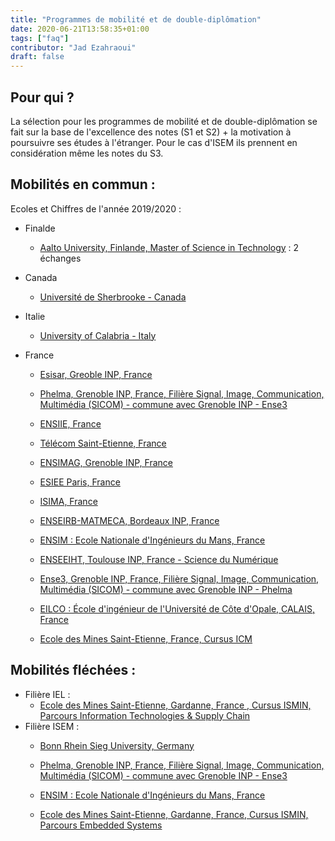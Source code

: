 ```yaml
---
title: "Programmes de mobilité et de double-diplômation"
date: 2020-06-21T13:58:35+01:00
tags: ["faq"]
contributor: "Jad Ezahraoui"
draft: false
---
```


## Pour qui ?

La sélection pour les programmes de mobilité et de double-diplômation se fait sur la base de l'excellence des notes (S1 et S2) + la motivation à poursuivre ses études à l'étranger. Pour le cas d'ISEM ils prennent en considération même les notes du S3.

## Mobilités en commun : 

Ecoles et Chiffres de l'année 2019/2020 :

* Finalde 
    * [Aalto University, Finlande, Master of Science in Technology](https://www.aalto.fi/en) : 2 échanges

* Canada
    * [Université de Sherbrooke - Canada](https://www.usherbrooke.ca/international/fr/etudiants-internationaux/) 

* Italie
    * [University of Calabria - Italy](https://www.unical.it/portale/international/francese/) 

* France
    * [Esisar, Greoble INP, France](https://esisar.grenoble-inp.fr/fr/formation/cycle-ingenieur-1) 

    * [Phelma, Grenoble INP, France, Filière Signal, Image, Communication, Multimédia (SICOM) - commune avec Grenoble INP - Ense3](https://phelma.grenoble-inp.fr/fr/formation/ingenieur-de-grenoble-inp-phelma-filiere-signal-image-communication-multimedia-sicom) 

    * [ENSIIE, France](https://www.ensiie.fr/missions/venir/) 

    * [Télécom Saint-Etienne, France](https://www.telecom-st-etienne.fr/international/venir-etudier-a-telecom-saint-etienne/) 

    * [ENSIMAG, Grenoble INP, France](https://ensimag.grenoble-inp.fr/fr/international/venir-a-l-ensimag) 

    * [ESIEE Paris, France](https://www.esiee.fr/fr/international/accueil-etudiants-en-echanges) 

    * [ISIMA, France](https://www.isima.fr/ingénieur-isima/) 

    * [ENSEIRB-MATMECA, Bordeaux INP, France](https://esisar.grenoble-inp.fr/fr/formation/cycle-ingenieur-1) 

    * [ENSIM : Ecole Nationale d'Ingénieurs du Mans, France](http://ensim.univ-lemans.fr/fr/formations/specialite-informatique.html) 

    * [ENSEEIHT, Toulouse INP, France - Science du Numérique](http://www.enseeiht.fr/fr/formation/formation-ingenieur/departement-sn.html) 

    * [Ense3, Grenoble INP, France, Filière Signal, Image, Communication, Multimédia (SICOM) - commune avec Grenoble INP - Phelma](https://ense3.grenoble-inp.fr/fr/formation/ingenieur-de-grenoble-inp-ense3-filiere-signal-image-communication-multimedia-sicom) 

    * [EILCO : École d'ingénieur de l'Université de Côte d'Opale, CALAIS, France](https://www.eilco-ulco.fr/cycle-ingenieur-informatique/) 

    * [Ecole des Mines Saint-Etienne, France, Cursus ICM](https://www.mines-stetienne.fr) 

## Mobilités fléchées :

* Filière IEL : 
    * [Ecole des Mines Saint-Etienne, Gardanne, France , Cursus ISMIN, Parcours Information Technologies & Supply Chain](https://www.mines-stetienne.fr) 
* Filière ISEM :
    * [Bonn Rhein Sieg University, Germany](https://www.h-brs.de/en/international-courses-study) 

    * [Phelma, Grenoble INP, France, Filière Signal, Image, Communication, Multimédia (SICOM) - commune avec Grenoble INP - Ense3](https://phelma.grenoble-inp.fr/fr/formation/ingenieur-de-grenoble-inp-phelma-filiere-signal-image-communication-multimedia-sicom#page-presentation) 

    * [ENSIM : Ecole Nationale d'Ingénieurs du Mans, France](http://ensim.univ-lemans.fr/fr/formations/specialite-informatique.html) 
    
    * [Ecole des Mines Saint-Etienne, Gardanne, France, Cursus ISMIN, Parcours Embedded Systems](https://www.mines-stetienne.fr) 
    